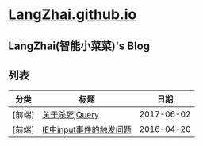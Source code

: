 # [LangZhai.github.io](https://langzhai.github.io)

## __LangZhai(智能小菜菜)'s Blog__

## 列表

| 分类 | 标题 | 日期 |
| --- | --- | --- |
| [前端] | [关于杀死jQuery](https://langzhai.github.io/blog/article/about-kill-jquery.html) | 2017-06-02 |
| [前端] | [IE中input事件的触发问题](https://langzhai.github.io/blog/article/the-input-event-trigger-problem-in-ie.html) | 2016-04-20 |